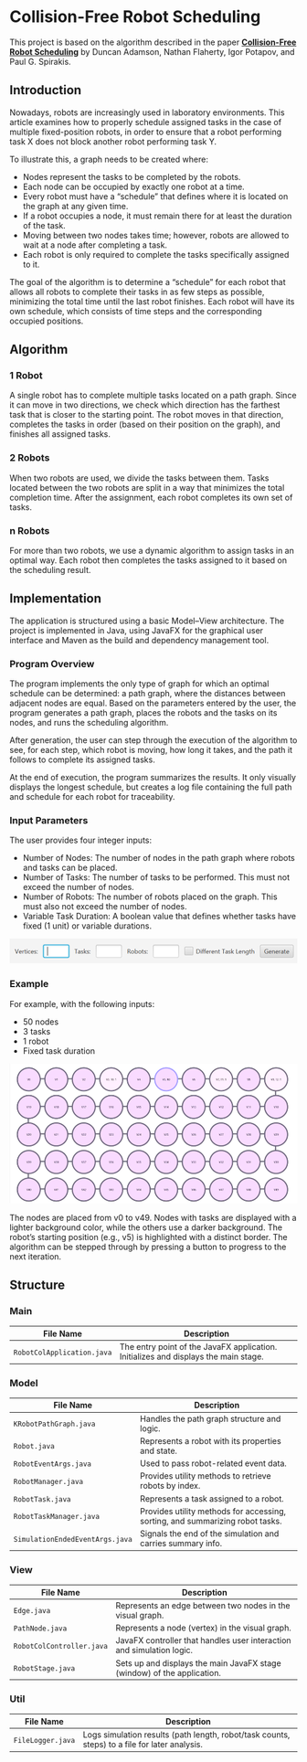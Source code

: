 # Collision-Free Robot Scheduling

This project is based on the algorithm described in the paper [**Collision-Free Robot Scheduling**](https://arxiv.org/pdf/2402.12019) by Duncan Adamson, Nathan Flaherty, Igor Potapov, and Paul G. Spirakis.

## Introduction

Nowadays, robots are increasingly used in laboratory environments. This article examines how to properly schedule assigned tasks in the case of multiple fixed-position robots, in order to ensure that a robot performing task X does not block another robot performing task Y.

To illustrate this, a graph needs to be created where:
- Nodes represent the tasks to be completed by the robots.
- Each node can be occupied by exactly one robot at a time.
- Every robot must have a “schedule” that defines where it is located on the graph at any given time.
- If a robot occupies a node, it must remain there for at least the duration of the task.
- Moving between two nodes takes time; however, robots are allowed to wait at a node after completing a task.
- Each robot is only required to complete the tasks specifically assigned to it.

The goal of the algorithm is to determine a “schedule” for each robot that allows all robots to complete their tasks in as few steps as possible, minimizing the total time until the last robot finishes.
Each robot will have its own schedule, which consists of time steps and the corresponding occupied positions.

## Algorithm

### 1 Robot
A single robot has to complete multiple tasks located on a path graph. Since it can move in two directions, we check which direction has the farthest task that is closer to the starting point. The robot moves in that direction, completes the tasks in order (based on their position on the graph), and finishes all assigned tasks.

### 2 Robots
When two robots are used, we divide the tasks between them. Tasks located between the two robots are split in a way that minimizes the total completion time. After the assignment, each robot completes its own set of tasks.

### n Robots
For more than two robots, we use a dynamic algorithm to assign tasks in an optimal way. Each robot then completes the tasks assigned to it based on the scheduling result.

## Implementation

The application is structured using a basic Model–View architecture. The project is implemented in Java, using JavaFX for the graphical user interface and Maven as the build and dependency management tool.
### Program Overview
The program implements the only type of graph for which an optimal schedule can be determined: a path graph, where the distances between adjacent nodes are equal. Based on the parameters entered by the user, the program generates a path graph, places the robots and the tasks on its nodes, and runs the scheduling algorithm.

After generation, the user can step through the execution of the algorithm to see, for each step, which robot is moving, how long it takes, and the path it follows to complete its assigned tasks.

At the end of execution, the program summarizes the results. It only visually displays the longest schedule, but creates a log file containing the full path and schedule for each robot for traceability.

### Input Parameters
The user provides four integer inputs:
- Number of Nodes: The number of nodes in the path graph where robots and tasks can be placed.
- Number of Tasks: The number of tasks to be performed. This must not exceed the number of nodes.
- Number of Robots: The number of robots placed on the graph. This must also not exceed the number of nodes.
- Variable Task Duration: A boolean value that defines whether tasks have fixed (1 unit) or variable durations.

![input-img.png](documentation/assets/input-img.png)

### Example
For example, with the following inputs:
- 50 nodes
- 3 tasks
- 1 robot
- Fixed task duration

![example-img.png](documentation/assets/example-img.png)

The nodes are placed from v0 to v49. Nodes with tasks are displayed with a lighter background color, while the others use a darker background. The robot’s starting position (e.g., v5) is highlighted with a distinct border. The algorithm can be stepped through by pressing a button to progress to the next iteration.

## Structure

### Main

| File Name                | Description                                                                 |
|--------------------------|-----------------------------------------------------------------------------|
| `RobotColApplication.java` | The entry point of the JavaFX application. Initializes and displays the main stage. |

### Model

| File Name                   | Description                               |
|----------------------------|-------------------------------------------|
| `KRobotPathGraph.java`     | Handles the path graph structure and logic. |
| `Robot.java`               | Represents a robot with its properties and state. |
| `RobotEventArgs.java`      | Used to pass robot-related event data.    |
| `RobotManager.java`        | Provides utility methods to retrieve robots by index. |
| `RobotTask.java`           | Represents a task assigned to a robot.    |
| `RobotTaskManager.java`    | Provides utility methods for accessing, sorting, and summarizing robot tasks.   |
| `SimulationEndedEventArgs.java` | Signals the end of the simulation and carries summary info. |

### View
| File Name              | Description                                                                 |
|------------------------|-----------------------------------------------------------------------------|
| `Edge.java`            | Represents an edge between two nodes in the visual graph.                   |
| `PathNode.java`        | Represents a node (vertex) in the visual graph.                             |
| `RobotColController.java` | JavaFX controller that handles user interaction and simulation logic.     |
| `RobotStage.java`      | Sets up and displays the main JavaFX stage (window) of the application.     |

### Util
| File Name       | Description                                                                 |
|-----------------|-----------------------------------------------------------------------------|
| `FileLogger.java` | Logs simulation results (path length, robot/task counts, steps) to a file for later analysis. |
